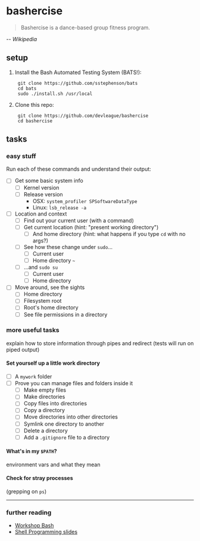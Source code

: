 # bashercise

> Bashercise is a dance-based group fitness program.

-- *Wikipedia*

## setup

1. Install the Bash Automated Testing System (BATS!):

		git clone https://github.com/sstephenson/bats
		cd bats
		sudo ./install.sh /usr/local
		
2. Clone this repo:

		git clone https://github.com/devleague/bashercise
		cd bashercise

## tasks

### easy stuff

Run each of these commands and understand their output:

- [ ] Get some basic system info
  - [ ] Kernel version
  - [ ] Release version
	  - OSX: `system_profiler SPSoftwareDataType`
	  - Linux: `lsb_release -a`
- [ ] Location and context
  - [ ] Find out your current user (with a command)
  - [ ] Get current location (hint: "present working directory")
	- [ ] And home directory (hint: what happens if you type `cd` with no args?)
  - [ ] See how these change under `sudo`...
      - [ ] Current user
      - [ ] Home directory `~`
  - [ ] ...and `sudo su`
      - [ ] Current user
      - [ ] Home directory
- [ ] Move around, see the sights
  - [ ] Home directory
  - [ ] Filesystem root
  - [ ] Root's home directory
  - [ ] See file permissions in a directory

### more useful tasks

explain how to store information through pipes and redirect (tests will run on
piped output)

#### Set yourself up a little work directory

- [ ] A `mywork` folder
- [ ] Prove you can manage files and folders inside it
  - [ ] Make empty files
  - [ ] Make directories
  - [ ] Copy files into directories
  - [ ] Copy a directory
  - [ ] Move directories into other directories
  - [ ] Symlink one directory to another
  - [ ] Delete a directory
  - [ ] Add a `.gitignore` file to a directory

#### What's in my `$PATH`?

environment vars and what they mean

#### Check for stray processes

(grepping on `ps`)

------

### further reading

- [Workshop Bash](http://workshop-bash.com/)
- [Shell Programming slides](http://www.udel.edu/it/learnit/course/class_materials/Unix_Workshop_Series/Shell-Programming-UNIX.pdf)
